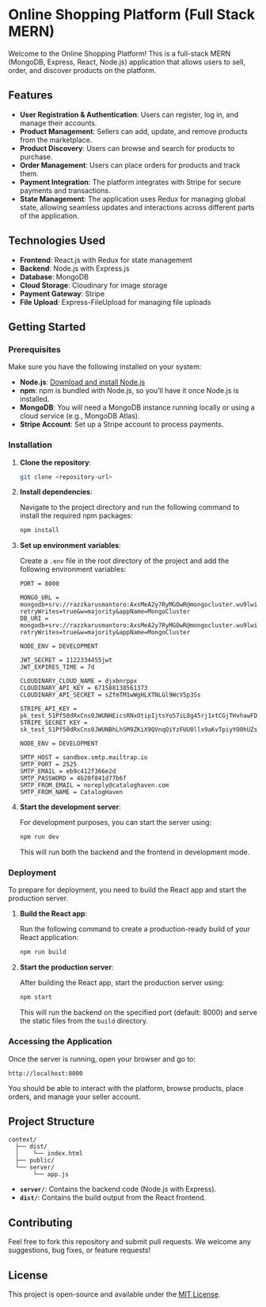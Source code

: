 
# Online Shopping Platform (Full Stack MERN)

Welcome to the Online Shopping Platform! This is a full-stack MERN (MongoDB, Express, React, Node.js) application that allows users to sell, order, and discover products on the platform.

## Features

- **User Registration & Authentication**: Users can register, log in, and manage their accounts.
- **Product Management**: Sellers can add, update, and remove products from the marketplace.
- **Product Discovery**: Users can browse and search for products to purchase.
- **Order Management**: Users can place orders for products and track them.
- **Payment Integration**: The platform integrates with Stripe for secure payments and transactions.
- **State Management**: The application uses Redux for managing global state, allowing seamless updates and interactions across different parts of the application.

## Technologies Used

- **Frontend**: React.js with Redux for state management
- **Backend**: Node.js with Express.js
- **Database**: MongoDB
- **Cloud Storage**: Cloudinary for image storage
- **Payment Gateway**: Stripe
- **File Upload**: Express-FileUpload for managing file uploads

## Getting Started

### Prerequisites

Make sure you have the following installed on your system:

- **Node.js**: [Download and install Node.js](https://nodejs.org/)
- **npm**: npm is bundled with Node.js, so you’ll have it once Node.js is installed.
- **MongoDB**: You will need a MongoDB instance running locally or using a cloud service (e.g., MongoDB Atlas).
- **Stripe Account**: Set up a Stripe account to process payments.

### Installation

1. **Clone the repository**:

   ```bash
   git clone <repository-url>
   ```

2. **Install dependencies**:

   Navigate to the project directory and run the following command to install the required npm packages:

   ```bash
   npm install
   ```

3. **Set up environment variables**:

   Create a `.env` file in the root directory of the project and add the following environment variables:

   ```
   PORT = 8000

   MONGO_URL = mongodb+srv://razzkarusmantoro:AxsMeA2y7RyMGOwR@mongocluster.wu9lwij.mongodb.net/CH_Database?retryWrites=true&w=majority&appName=MongoCluster
   DB_URI = mongodb+srv://razzkarusmantoro:AxsMeA2y7RyMGOwR@mongocluster.wu9lwij.mongodb.net/CH_Database?retryWrites=true&w=majority&appName=MongoCluster

   NODE_ENV = DEVELOPMENT

   JWT_SECRET = 1122334455jwt
   JWT_EXPIRES_TIME = 7d

   CLOUDINARY_CLOUD_NAME = djxbnrppx
   CLOUDINARY_API_KEY = 671588138561373
   CLOUDINARY_API_SECRET = sZfmTM1wWgHLXTNLGl9WcV5p3Ss

   STRIPE_API_KEY = pk_test_51Pf50dRxCns0JWUNHEicsRNxOtipIjtsYo57iL8g45rj1xtCGjTHvhawFDXv14husEhsSQzNDjksXn8QggqF4ah600rXpd3kP4
   STRIPE_SECRET_KEY = sk_test_51Pf50dRxCns0JWUNBhLhSM9ZKiX9QVnqOiYzFUU0llx9aKvTpiyYO0hUZsfpaNMjqTqI8fCjJcs1iWA6UM5lyM9h00CYTOdplf

   NODE_ENV = DEVELOPMENT

   SMTP_HOST = sandbox.smtp.mailtrap.io
   SMTP_PORT = 2525
   SMTP_EMAIL = eb9c412f366e2d
   SMTP_PASSWORD = 4b20f841d77b6f
   SMTP_FROM_EMAIL = noreply@cataloghaven.com
   SMTP_FROM_NAME = CatalogHaven
   ```

4. **Start the development server**:

   For development purposes, you can start the server using:

   ```bash
   npm run dev
   ```

   This will run both the backend and the frontend in development mode.

### Deployment

To prepare for deployment, you need to build the React app and start the production server.

1. **Build the React app**:

   Run the following command to create a production-ready build of your React application:

   ```bash
   npm run build
   ```

2. **Start the production server**:

   After building the React app, start the production server using:

   ```bash
   npm start
   ```

   This will run the backend on the specified port (default: 8000) and serve the static files from the `build` directory.

### Accessing the Application

Once the server is running, open your browser and go to:

```
http://localhost:8000
```

You should be able to interact with the platform, browse products, place orders, and manage your seller account.

## Project Structure

```
context/
  ├── dist/
  │    └── index.html
  ├── public/
  └── server/
       └── app.js
```

- **`server/`**: Contains the backend code (Node.js with Express).
- **`dist/`**: Contains the build output from the React frontend.

## Contributing

Feel free to fork this repository and submit pull requests. We welcome any suggestions, bug fixes, or feature requests!

## License

This project is open-source and available under the [MIT License](LICENSE).
